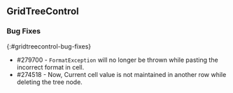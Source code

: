 ## GridTreeControl

### Bug Fixes
{:#gridtreecontrol-bug-fixes}

* \#279700 - `FormatException` will no longer be thrown while pasting the incorrect format in cell.
* \#274518 - Now, Current cell value is not maintained in another row while deleting the tree node.